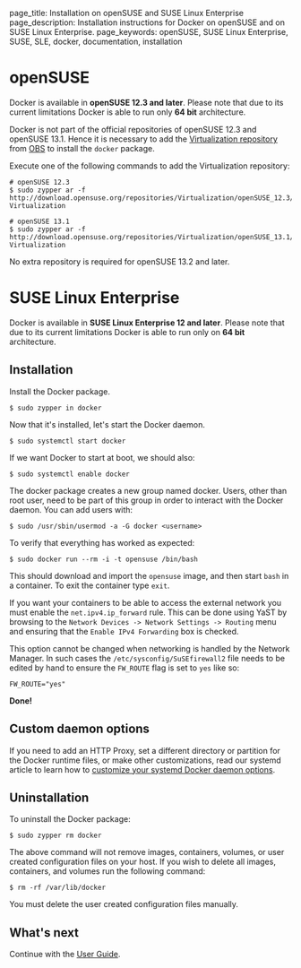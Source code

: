 page_title: Installation on openSUSE and SUSE Linux Enterprise
page_description: Installation instructions for Docker on openSUSE and on SUSE Linux Enterprise.
page_keywords: openSUSE, SUSE Linux Enterprise, SUSE, SLE, docker, documentation, installation

# openSUSE

Docker is available in **openSUSE 12.3 and later**. Please note that due
to its current limitations Docker is able to run only **64 bit** architecture.

Docker is not part of the official repositories of openSUSE 12.3 and
openSUSE 13.1. Hence  it is necessary to add the [Virtualization
repository](https://build.opensuse.org/project/show/Virtualization) from
[OBS](https://build.opensuse.org/) to install the `docker` package.

Execute one of the following commands to add the Virtualization repository:

    # openSUSE 12.3
    $ sudo zypper ar -f http://download.opensuse.org/repositories/Virtualization/openSUSE_12.3/ Virtualization

    # openSUSE 13.1
    $ sudo zypper ar -f http://download.opensuse.org/repositories/Virtualization/openSUSE_13.1/ Virtualization

No extra repository is required for openSUSE 13.2 and later.

# SUSE Linux Enterprise

Docker is available in **SUSE Linux Enterprise 12 and later**. Please note that
due to its current limitations Docker is able to run only on **64 bit**
architecture.

## Installation

Install the Docker package.

    $ sudo zypper in docker

Now that it's installed, let's start the Docker daemon.

    $ sudo systemctl start docker

If we want Docker to start at boot, we should also:

    $ sudo systemctl enable docker

The docker package creates a new group named docker. Users, other than
root user, need to be part of this group in order to interact with the
Docker daemon. You can add users with:

    $ sudo /usr/sbin/usermod -a -G docker <username>

To verify that everything has worked as expected:

    $ sudo docker run --rm -i -t opensuse /bin/bash

This should download and import the `opensuse` image, and then start `bash` in
a container. To exit the container type `exit`.

If you want your containers to be able to access the external network you must
enable the `net.ipv4.ip_forward` rule.
This can be done using YaST by browsing to the
`Network Devices -> Network Settings -> Routing` menu and ensuring that the
`Enable IPv4 Forwarding` box is checked.

This option cannot be changed when networking is handled by the Network Manager.
In such cases the `/etc/sysconfig/SuSEfirewall2` file needs to be edited by
hand to ensure the `FW_ROUTE` flag is set to `yes` like so:

    FW_ROUTE="yes"


**Done!**

## Custom daemon options

If you need to add an HTTP Proxy, set a different directory or partition for the
Docker runtime files, or make other customizations, read our systemd article to
learn how to [customize your systemd Docker daemon options](/articles/systemd/).

## Uninstallation

To uninstall the Docker package:

    $ sudo zypper rm docker

The above command will not remove images, containers, volumes, or user created
configuration files on your host. If you wish to delete all images, containers,
and volumes run the following command:

    $ rm -rf /var/lib/docker

You must delete the user created configuration files manually.

## What's next

Continue with the [User Guide](/userguide/).

